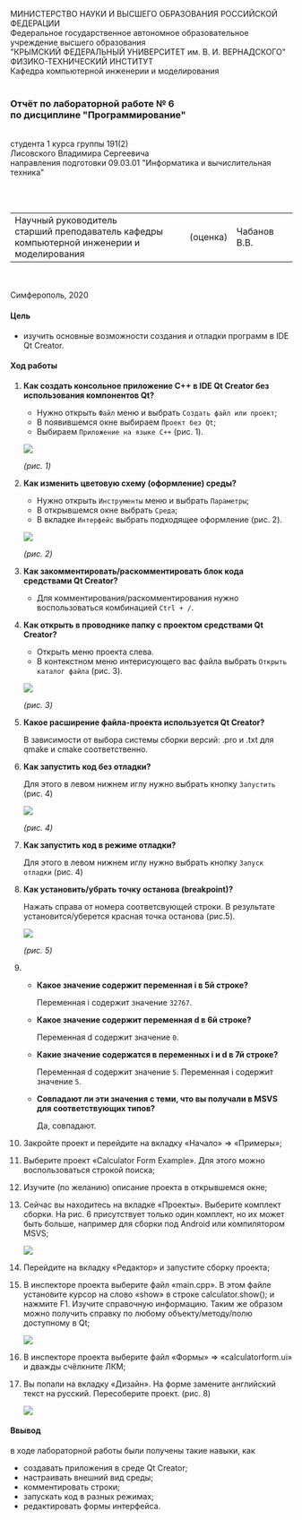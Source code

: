 МИНИСТЕРСТВО НАУКИ  И ВЫСШЕГО ОБРАЗОВАНИЯ РОССИЙСКОЙ ФЕДЕРАЦИИ  
Федеральное государственное автономное образовательное учреждение высшего образования  
"КРЫМСКИЙ ФЕДЕРАЛЬНЫЙ УНИВЕРСИТЕТ им. В. И. ВЕРНАДСКОГО"  
ФИЗИКО-ТЕХНИЧЕСКИЙ ИНСТИТУТ  
Кафедра компьютерной инженерии и моделирования
<br/><br/>
### Отчёт по лабораторной работе № 6<br/> по дисциплине "Программирование"
<br/>
​
студента 1 курса группы 191(2)  
<br/>Лисовского Владимира Сергеевича  
<br/>направления подготовки 09.03.01 "Информатика и вычислительная техника" 

<br/><br/>
<table>
<tr><td>Научный руководитель<br/> старший преподаватель кафедры<br/> компьютерной инженерии и моделирования</td>
<td>(оценка)</td>
<td>Чабанов В.В.</td>
</tr>
</table>
<br/><br/>
​
Симферополь, 2020

#### Цель

* изучить основные возможности создания и отладки программ в IDE Qt Creator.

#### Ход работы
1. **Как создать консольное приложение С++ в IDE Qt Creator без использования компонентов Qt?**

    * Нужно открыть `Файл` меню и выбрать `Создать файл или проект`;
    * В появившемся окне выбираем `Проект без Qt`;
    * Выбираем `Приложение на языке C++` (рис. 1). 
    
    ![](img/img1.png)   
    
    _(рис. 1)_

2. **Как изменить цветовую схему (оформление) среды?**

    * Нужно открыть `Инструменты` меню и выбрать `Параметры`;
    * В открывшемся окне выбрать `Среда`;
    * В вкладке `Интерфейс` выбрать подходящее оформление (рис. 2).
        
    ![](img/img2.png)   
    
    _(рис. 2)_
    
3. **Как закомментировать/раскомментировать блок кода средствами Qt Creator?**
    
    * Для комментирования/раскомментирования нужно воспользоваться комбинацией `Ctrl + /`.

4. **Как открыть в проводнике папку с проектом средствами Qt Creator?**
    
    * Открыть меню проекта слева. 
    * В контекстном меню интерисующего вас файла выбрать `Открыть каталог файла` (рис. 3).
   
   ![](img/img3.png)   
       
   _(рис. 3)_
   
5. **Какое расширение файла-проекта используется Qt Creator?**
    
    В зависимости от выбора системы сборки версий: .pro и .txt для qmake и cmake соответственно.
    
6. **Как запустить код без отладки?**

    Для этого в левом нижнем иглу нужно выбрать кнопку `Запустить` (рис. 4)
    
    ![](img/img4.png)   
           
   _(рис. 4)_
   
7. **Как запустить код в режиме отладки?**

    Для этого в левом нижнем иглу нужно выбрать кнопку `Запуск отладки` (рис. 4)
    
8. **Как установить/убрать точку останова (breakpoint)?**

    Нажать справа от номера соответсвующей строки. В результате установится/уберется красная точка останова (рис.5).

    ![](img/img5.png)   
               
   _(рис. 5)_

9. 
    * **Какое значение содержит переменная i в 5й строке?**
    
        Переменная i содержит значение `32767`.
        
    * **Какое значение содержит переменная d в 6й строке?**
    
        Переменная d содержит значение `0`.
        
    * **Какие значение содержатся в переменных i и  d в 7й строке?**
    
        Переменная d содержит значение `5`. Переменная i содержит значение `5`.
        
    * **Совпадают ли эти значения с теми, что вы получали в MSVS для соответствующих типов?**
    
        Да, совпадают.

10. Закройте проект и перейдите на вкладку «Начало» => «Примеры»;
11. Выберите проект «Calculator Form Example». Для этого можно воспользоваться строкой поиска;
12. Изучите (по желанию) описание проекта в открывшемся окне;
13. Сейчас вы находитесь на вкладке «Проекты». Выберите комплект сборки. На рис. 6 присутствует только один комплект, но их может быть больше, например для сборки под Android или компилятором MSVS;
    
    ![](img/img6.png)   

14. Перейдите на вкладку «Редактор» и запустите сборку проекта;
15. В инспекторе проекта выберите файл «main.cpp». В этом файле установите курсор на слово «show» в строке calculator.show(); и нажмите F1. Изучите справочную информацию. Таким же образом можно получить справку по любому объекту/методу/полю доступному в Qt;
    
    ![](img/img7.png)  
16. В инспекторе проекта выберите файл «Формы» => «calculatorform.ui» и дважды счёлкните ЛКМ;
17. Вы попали на вкладку «Дизайн». На форме замените английский текст на русский. Пересоберите проект. (рис. 8)
    
    ![](img/img8.png) 



#### Ввывод

в ходе лабораторной работы были получены такие навыки, как
* создавать приложения в среде Qt Creator;
* настраивать внешний вид среды;
* комментировать строки;
* запускать код в разных режимах;
* редактировать формы интерфейса.

